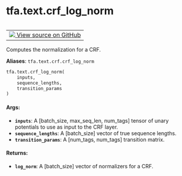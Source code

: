 <div itemscope itemtype="http://developers.google.com/ReferenceObject">
<meta itemprop="name" content="tfa.text.crf_log_norm" />
<meta itemprop="path" content="Stable" />
</div>

# tfa.text.crf_log_norm

<!-- Insert buttons and diff -->

<table class="tfo-notebook-buttons tfo-api" align="left">

<td>
  <a target="_blank" href="https://github.com/tensorflow/addons/tree/r0.7/tensorflow_addons/text/crf.py#L121-L164">
    <img src="https://www.tensorflow.org/images/GitHub-Mark-32px.png" />
    View source on GitHub
  </a>
</td></table>



<!-- Equality marker -->
Computes the normalization for a CRF.

**Aliases**: `tfa.text.crf.crf_log_norm`

``` python
tfa.text.crf_log_norm(
    inputs,
    sequence_lengths,
    transition_params
)
```



<!-- Placeholder for "Used in" -->


#### Args:


* <b>`inputs`</b>: A [batch_size, max_seq_len, num_tags] tensor of unary potentials
    to use as input to the CRF layer.
* <b>`sequence_lengths`</b>: A [batch_size] vector of true sequence lengths.
* <b>`transition_params`</b>: A [num_tags, num_tags] transition matrix.

#### Returns:


* <b>`log_norm`</b>: A [batch_size] vector of normalizers for a CRF.

